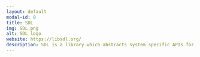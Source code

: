 ```yaml
---
layout: default
modal-id: 8
title: SDL
img: SDL.png
alt: SDL logo
website: https://libsdl.org/
description: SDL is a library which abstracts system specific APIs for game development in C and C++, allowing the same code to run on multiple platforms. I've upstreamed, maintained and added new features to the Playstation Portable port of SDL2 and SDL3.
---
```

